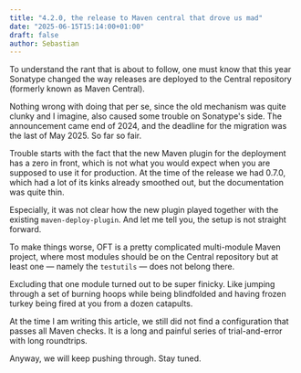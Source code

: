 ```yaml
---
title: "4.2.0, the release to Maven central that drove us mad"
date: "2025-06-15T15:14:00+01:00"
draft: false
author: Sebastian
---
```


To understand the rant that is about to follow, one must know that this year Sonatype changed the way releases are deployed to the Central repository (formerly known as Maven Central).

Nothing wrong with doing that per se, since the old mechanism was quite clunky and I imagine, also caused some trouble on Sonatype's side. The announcement came end of 2024, and the deadline for the migration was the last of May 2025. So far so fair.

Trouble starts with the fact that the new Maven plugin for the deployment has a zero in front, which is not what you would expect when you are supposed to use it for production. At the time of the release we had 0.7.0, which had a lot of its kinks already smoothed out, but the documentation was quite thin.

Especially, it was not clear how the new plugin played together with the existing `maven-deploy-plugin`. And let me tell you, the setup is not straight forward.

To make things worse, OFT is a pretty complicated multi-module Maven project, where most modules should be on the Central repository but at least one — namely the `testutils` — does not belong there.

Excluding that one module turned out to be super finicky. Like jumping through a set of burning hoops while being blindfolded and having frozen turkey being fired at you from a dozen catapults.

At the time I am writing this article, we still did not find a configuration that passes all Maven checks. It is a long and painful series of trial-and-error with long roundtrips.

Anyway, we will keep pushing through. Stay tuned.
